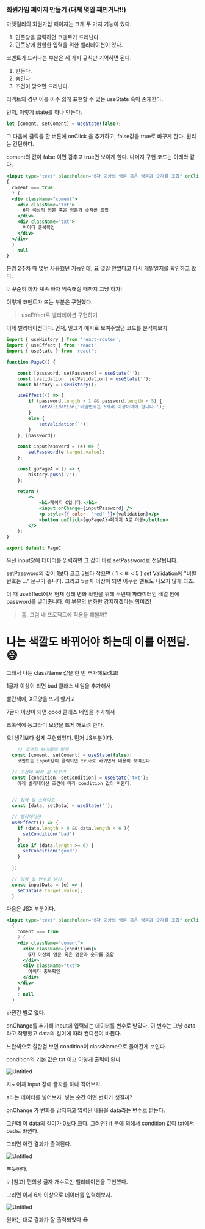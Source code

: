 ### 회원가입 페이지 만들기 (대체 몇일 째인거냐!!)

마켓컬리의 회원가입 페이지는 크게 두 가지 기능이 있다.

1. 인풋창을 클릭하면 코멘트가 드러난다.
2. 인풋창에 원할한 입력을 위한 벨리데이션이 있다.

코멘트가 드러나는 부분은 세 가지 규칙만 기억하면 된다.

1. 만든다.
2. 숨긴다
3. 조건이 맞으면 드러난다.

리액트의 경우 이를 아주 쉽게 표현할 수 있는 useState 훅이 존재한다.

먼저, 이렇게 state를 하나 만든다.

```jsx
let [coment, setComent] = useState(false);
```

그 다음에 클릭을 할 버튼에 onClick 을 추가하고, false값을 true로 바꾸게 한다. 원리는 간단하다.

coment의 값이 false 이면 감추고  true면 보이게 한다. 나머지 구현 코드는 아래와 같다.

```jsx
<input type="text" placeholder="6자 이상의 영문 혹은 영문과 숫자를 조합" onClick={() => setComent(true)}/>
{
  coment === true
  ? (
  <div className="coment">
    <div className="txt">
      6자 이상의 영문 혹은 영문과 숫자를 조합
    </div>
    <div className="txt">
      아이디 중복확인
    </div>
  </div>
  )
  : null
}
```

분명 2주차 때 몇번 사용했던 기능인데, 요 몇일 안썼다고 다시 개발일지를 확인하고 왔다. 

<aside>
💡 꾸준히 하자 계속 하자 익숙해질 때까지 그냥 하자!

</aside>

이렇게 코멘트가 뜨는 부분은 구현했다.

> useEffect로 벨리데이션 구현하기
> 

이제 벨리데이션이다. 먼저, 밀크가 예시로 보여주었던 코드를 분석해보자.

```jsx
import { useHistory } from 'react-router';
import { useEffect } from 'react';
import { useState } from 'react';

function PageC() {

    const [password, setPassword] = useState('');
    const [validation, setValidation] = useState('');
    const history = useHistory();

    useEffect(() => {
        if (password.length > 1 && password.length < 5) {
            setValidation('비밀번호는 5자리 이상이여야 합니다.');
        }
        else {
            setValidation('');
        }
    }, [password])

    const inputPassword = (e) => {
        setPassword(e.target.value);
    };

    const goPageA = () => {
        history.push('/');
    };

    return (
        <>
            <h1>페이지 C입니다.</h1>
            <input onChange={inputPassword} />
            <p style={{ color: 'red' }}>{validation}</p>
            <button onClick={goPageA}>페이지 A로 이동</button>
        </>
    );
}

export default PageC
```

우선 input창에 데이터를 입력하면 그 값이 바로 setPassword로 전달됩니다.

setPassword의 값이 1보다 크고 5보다 작으면 ( 1 <  ㅌ < 5 ) set Validation에 "비빌번호는 ..." 문구가 뜹니다. 그리고 5글자 이상이 되면 아무런 멘트도 나오지 않게 되죠.

이 때 useEffect에서 현재 상태 변화 확인을 위해 두번째 파라미터인 배열 안에 password를 넣어줍니다. 이 부분의 변화만 감지하겠다는 의미죠! 

> 흠, 그럼 내 프로젝트에 적용을 해볼까?
> 

# 나는 색깔도 바뀌어야 하는데 이를 어쩐담. 😅

그래서 나는 className 값을 한 번 추가해보려고!

1글자 이상이 되면 bad 클래스 네임을 추가해서

빨간색에, X모양을 뜨게 할거고

7글자 이상이 되면 good 클래스 네임을 추가해서

초록색에 동그라미 모양을 뜨게 해보려 한다. 

오! 생각보다 쉽게 구현되었다.  먼저 JS부분이다.

```jsx
	// 코멘트 보여줄까 말까
  const [coment, setComent] = useState(false);
	코멘트는 input창이 클릭되면 true로 바뀌면서 내용이 보여진다. 

  // 조건에 따라 값 바꾸기
  const [condition, setCondition] = useState('txt');
	아래 벨리데이션 조건에 따라 condition 값이 바뀐다.
	

  // 입력 값 스테이트
  const [data, setData] = useState('');

  // 벨리데이션
  useEffect(() => {
    if (data.length > 0 && data.length < 6 ){
      setCondition('bad')
    }
    else if (data.length >= 6) {
      setCondition('good')
    }
    
  })

  // 입력 값 변수로 받기
  const inputData = (e) => {
    setData(e.target.value);
  }
```

다음은 JSX 부분이다.

```jsx
<input type="text" placeholder="6자 이상의 영문 혹은 영문과 숫자를 조합" onClick={() => setComent(true)} onChange={inputData}/>
  {
    coment === true
    ? (
    <div className="coment">
      <div className={condition}>
        6자 이상의 영문 혹은 영문과 숫자를 조합
      </div>
      <div className="txt">
        아이디 중복확인
      </div>
    </div>
    )
    : null
  }
```

바뀐건 별로 없다. 

onChange를 추가해 input에 입력되는 데이터를 변수로 받았다. 이 변수는 그냥 data라고 작명했고 data의 길이에 따라 컨디션이 바뀐다. 

노란색으로 칠한걸 보면 condition이 className으로 들어간게 보인다. 

condition의 기본 값은 txt 이고 이렇게 출력이 된다.

![Untitled](https://s3-us-west-2.amazonaws.com/secure.notion-static.com/6928d9d0-45d1-449b-8b41-e40dd2e63f86/Untitled.png)

자~ 이제 input 창에 글자를 하나 적어보자.

a라는 데이터를 넣어보자. 넣는 순간 어떤 변화가 생길까?

onChange 가 변화를 감지하고 입력된 내용을 data라는 변수로 받는다.

그런데 이 data의 길이가 0보다 크다. 그러면? if 문에 의해서 condition 값이 txt에서 bad로 바뀐다. 

그러면 이런 결과가 출력된다.

![Untitled](https://s3-us-west-2.amazonaws.com/secure.notion-static.com/a3af13e0-1a93-4429-9300-bb59c6e3d2d8/Untitled.png)

뿌듯하다. 

<aside>
💡 [참고] 편의상 글자 개수로만 벨리데이션을 구현했다.

</aside>

그러면 이제 6자 이상으로 데이터를 입력해보자.

![Untitled](https://s3-us-west-2.amazonaws.com/secure.notion-static.com/e5332218-5e47-4c63-92d1-56c74fe93e9a/Untitled.png)

원하는 대로 결과가 잘 출력되었다 😎